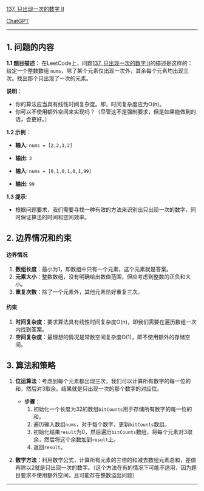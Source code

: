 [137. 只出现一次的数字 II](https://leetcode.cn/problems/single-number-ii)

[ChatGPT](https://chat.openai.com/share/cc94fba2-6601-4bde-be29-d48e8148004d)

---

## 1. 问题的内容
**1.1 题目描述**：
在LeetCode上，问题[137. 只出现一次的数字 II](https://leetcode.cn/problems/single-number-ii)的描述是这样的：给定一个整数数组 `nums`，除了某个元素仅出现一次外，其余每个元素均出现三次。找出那个只出现了一次的元素。

**说明**：

- 你的算法应当具有线性时间复杂度。即，时间复杂度应为O(n)。
- 你可以不使用额外空间来实现吗？（尽管这不是强制要求，但是如果能做到的话，会更好。）

**1.2 示例**：
- **输入**: `nums = [2,2,3,2]`
- **输出**: `3`
  
- **输入**: `nums = [0,1,0,1,0,1,99]`
- **输出**: `99`

**1.3 提示**:
- 根据问题要求，我们需要寻找一种有效的方法来识别出只出现一次的数字，同时保证算法的时间和空间效率。

## 2. 边界情况和约束
#### 边界情况

1. **数组长度**：最小为1，即数组中只有一个元素，这个元素就是答案。
2. **元素大小**：整数数组，没有明确给出数值范围，但应考虑到整数的正负和大小。
3. **重复次数**：除了一个元素外，其他元素恰好重复三次。

#### 约束

1. **时间复杂度**：要求算法具有线性时间复杂度O(n)，即我们需要在遍历数组一次内找到答案。
2. **空间复杂度**：最理想的情况是常数空间复杂度O(1)，即不使用额外的存储空间。


## 3. 算法和策略
1. **位运算法**：考虑到每个元素都出现三次，我们可以计算所有数字的每一位的和，然后对3取余。结果就是只出现一次的那个数字的对应位。
    - **步骤**：
        1. 初始化一个长度为32的数组`bitCounts`用于存储所有数字的每一位的和。
        2. 遍历输入数组`nums`，对于每个数字，更新`bitCounts`数组。
        3. 初始化结果`result`为0，然后遍历`bitCounts`数组，将每个元素对3取余，然后将这个余数加到`result`上。
        4. 返回`result`。

2. **数学方法**：利用数学公式，计算所有元素的三倍的和减去数组元素总和，差值再除以2就是只出现一次的数字。（这个方法在有的情况下可能不适用，因为题目要求不使用额外空间，且可能存在整数溢出问题）

---
